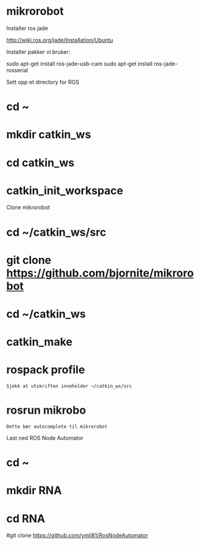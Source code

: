 # mikrorobot

Installer ros jade

http://wiki.ros.org/jade/Installation/Ubuntu

Installer pakker vi bruker:

sudo apt-get install ros-jade-usb-cam
sudo apt-get install ros-jade-rosserial

Sett opp et directory for ROS

# cd ~
# mkdir catkin_ws
# cd catkin_ws

# catkin_init_workspace

Clone mikrorobot

# cd ~/catkin_ws/src
# git clone https://github.com/bjornite/mikrorobot
# cd ~/catkin_ws

# catkin_make

# rospack profile
    Sjekk at utskriften inneholder ~/catkin_ws/src
# rosrun mikrobo<tab>
    Dette bør autocomplete til mikrorobot

Last ned ROS Node Automator

# cd ~
# mkdir RNA
# cd RNA
#git clone https://github.com/ymli81/RosNodeAutomator


